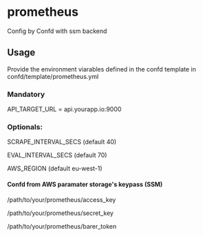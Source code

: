 # prometheus

Config by Confd with ssm backend

## Usage

Provide the environment viarables defined in the confd template in confd/template/prometheus.yml

### Mandatory

API_TARGET_URL = api.yourapp.io:9000

### Optionals:


SCRAPE_INTERVAL_SECS  (default 40)

EVAL_INTERVAL_SECS (default 70)

AWS_REGION (default eu-west-1)


#### Confd from AWS paramater storage's keypass (SSM)

/path/to/your/prometheus/access_key

/path/to/your/prometheus/secret_key

/path/to/your/prometheus/barer_token
